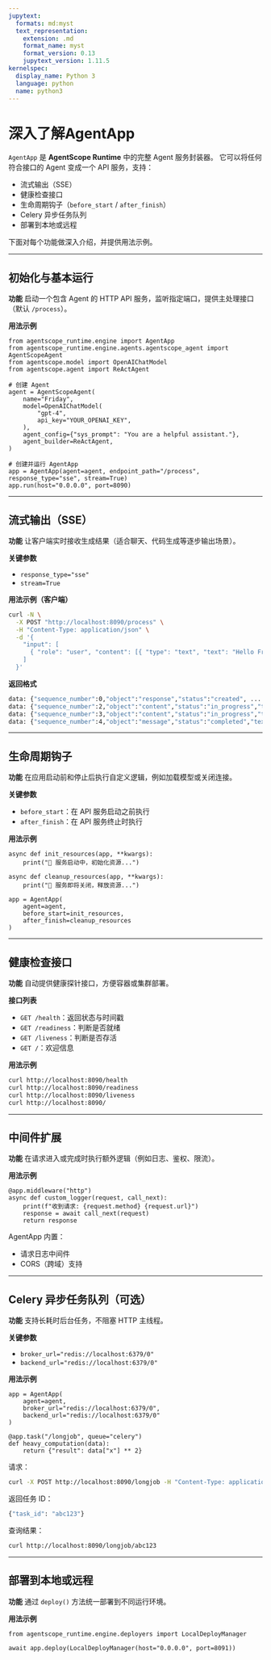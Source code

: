 ```yaml
---
jupytext:
  formats: md:myst
  text_representation:
    extension: .md
    format_name: myst
    format_version: 0.13
    jupytext_version: 1.11.5
kernelspec:
  display_name: Python 3
  language: python
  name: python3
---
```


# 深入了解AgentApp

`AgentApp` 是 **AgentScope Runtime** 中的完整 Agent 服务封装器。
它可以将任何符合接口的 Agent 变成一个 API 服务，支持：

- 流式输出（SSE）
- 健康检查接口
- 生命周期钩子（`before_start` / `after_finish`）
- Celery 异步任务队列
- 部署到本地或远程

下面对每个功能做深入介绍，并提供用法示例。

------

## 初始化与基本运行

**功能**
启动一个包含 Agent 的 HTTP API 服务，监听指定端口，提供主处理接口（默认 `/process`）。

**用法示例**

```{code-cell}
from agentscope_runtime.engine import AgentApp
from agentscope_runtime.engine.agents.agentscope_agent import AgentScopeAgent
from agentscope.model import OpenAIChatModel
from agentscope.agent import ReActAgent

# 创建 Agent
agent = AgentScopeAgent(
    name="Friday",
    model=OpenAIChatModel(
        "gpt-4",
        api_key="YOUR_OPENAI_KEY",
    ),
    agent_config={"sys_prompt": "You are a helpful assistant."},
    agent_builder=ReActAgent,
)

# 创建并运行 AgentApp
app = AgentApp(agent=agent, endpoint_path="/process", response_type="sse", stream=True)
app.run(host="0.0.0.0", port=8090)
```

------

## 流式输出（SSE）

**功能**
让客户端实时接收生成结果（适合聊天、代码生成等逐步输出场景）。

**关键参数**

- `response_type="sse"`
- `stream=True`

**用法示例（客户端）**

```bash
curl -N \
  -X POST "http://localhost:8090/process" \
  -H "Content-Type: application/json" \
  -d '{
    "input": [
      { "role": "user", "content": [{ "type": "text", "text": "Hello Friday" }] }
    ]
  }'
```

**返回格式**

```bash
data: {"sequence_number":0,"object":"response","status":"created", ... }
data: {"sequence_number":2,"object":"content","status":"in_progress","text":"Hello" }
data: {"sequence_number":3,"object":"content","status":"in_progress","text":" world!" }
data: {"sequence_number":4,"object":"message","status":"completed","text":"Hello world!" }
```

------

## 生命周期钩子

**功能**
在应用启动前和停止后执行自定义逻辑，例如加载模型或关闭连接。

**关键参数**

- `before_start`：在 API 服务启动之前执行
- `after_finish`：在 API 服务终止时执行

**用法示例**

```{code-cell}
async def init_resources(app, **kwargs):
    print("🚀 服务启动中，初始化资源...")

async def cleanup_resources(app, **kwargs):
    print("🛑 服务即将关闭，释放资源...")

app = AgentApp(
    agent=agent,
    before_start=init_resources,
    after_finish=cleanup_resources
)
```

------

## 健康检查接口

**功能**
自动提供健康探针接口，方便容器或集群部署。

**接口列表**

- `GET /health`：返回状态与时间戳
- `GET /readiness`：判断是否就绪
- `GET /liveness`：判断是否存活
- `GET /`：欢迎信息

**用法示例**

```bash
curl http://localhost:8090/health
curl http://localhost:8090/readiness
curl http://localhost:8090/liveness
curl http://localhost:8090/
```

------

## 中间件扩展

**功能**
在请求进入或完成时执行额外逻辑（例如日志、鉴权、限流）。

**用法示例**

```{code-cell}
@app.middleware("http")
async def custom_logger(request, call_next):
    print(f"收到请求: {request.method} {request.url}")
    response = await call_next(request)
    return response
```

AgentApp 内置：

- 请求日志中间件
- CORS（跨域）支持

------

## Celery 异步任务队列（可选）

**功能**
支持长耗时后台任务，不阻塞 HTTP 主线程。

**关键参数**

- `broker_url="redis://localhost:6379/0"`
- `backend_url="redis://localhost:6379/0"`

**用法示例**

```{code-cell}
app = AgentApp(
    agent=agent,
    broker_url="redis://localhost:6379/0",
    backend_url="redis://localhost:6379/0"
)

@app.task("/longjob", queue="celery")
def heavy_computation(data):
    return {"result": data["x"] ** 2}
```

请求：

```bash
curl -X POST http://localhost:8090/longjob -H "Content-Type: application/json" -d '{"x": 5}'
```

返回任务 ID：

```bash
{"task_id": "abc123"}
```

查询结果：

```bash
curl http://localhost:8090/longjob/abc123
```

------

## 部署到本地或远程

**功能**
通过 `deploy()` 方法统一部署到不同运行环境。

**用法示例**

```{code-cell}
from agentscope_runtime.engine.deployers import LocalDeployManager

await app.deploy(LocalDeployManager(host="0.0.0.0", port=8091))
```

